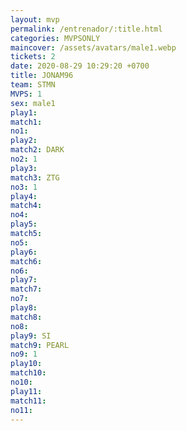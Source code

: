 ```yaml
---
layout: mvp
permalink: /entrenador/:title.html
categories: MVPSONLY
maincover: /assets/avatars/male1.webp
tickets: 2
date: 2020-08-29 10:29:20 +0700
title: JONAM96
team: STMN
MVPS: 1
sex: male1
play1: 
match1: 
no1: 
play2: 
match2: DARK
no2: 1
play3: 
match3: ZTG
no3: 1
play4: 
match4: 
no4: 
play5: 
match5: 
no5: 
play6: 
match6: 
no6: 
play7: 
match7: 
no7: 
play8: 
match8: 
no8: 
play9: SI
match9: PEARL
no9: 1
play10: 
match10: 
no10: 
play11: 
match11: 
no11:
---
```

